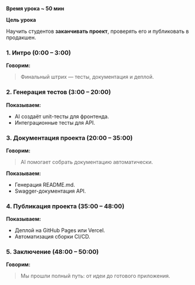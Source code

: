 
**Время урока ~ 50 мин**

**Цель урока**

Научить студентов **заканчивать проект**, проверять его и публиковать в продакшен.

### **1. Интро (0:00 – 3:00)**

**Говорим:**

> Финальный штрих — тесты, документация и деплой.

### **2. Генерация тестов (3:00 – 20:00)**

**Показываем:**

- AI создаёт unit-тесты для фронтенда.
- Интеграционные тесты для API.

### **3. Документация проекта (20:00 – 35:00)**

**Говорим:**  

> AI помогает собрать документацию автоматически.

**Показываем:**
  
- Генерация README.md.
- Swagger-документация API.

### **4. Публикация проекта (35:00 – 48:00)**

**Показываем:**

- Деплой на GitHub Pages или Vercel.
- Автоматизация сборки CI/CD.

### **5. Заключение (48:00 – 50:00)**

**Говорим:**

> Мы прошли полный путь: от идеи до готового приложения.